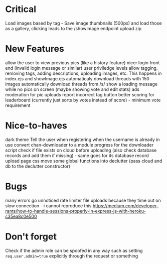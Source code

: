 # Critical
Load images based by tag - Save image thumbnails (500px) and load those as a gallery, clicking leads to the /showimage endpoint
upload zip

# New Features
allow the user to view previous pics (like a history feature)
nicer login front end (invalid login message or similar)
user priviledge levels allow tagging, removing tags, adding descriptions, uploading images, etc. This happens in index.ejs and showImage.ejs
automaticaly download threads with 150 images
automatically download threads from /s/
show a loading message while no pics on screen (maybe showing vote and edit stats)
ads
moderation for pic uploads
report incorrect tag button
better scoring for leaderboard (currently just sorts by votes instead of score) - minimum vote requirement

# Nice-to-haves
dark theme
Tell the user when registering when the username is already in use
convert chan-downloader to a module
progress for the downloader script
check if file exists on cloud before uploading (also check database records and add them if missing) - same goes for its database record
upload page css
move some global functions into declutter (pass cloud and db to the declutter constructor)

# Bugs
many errors go unnoticed
rate limiter file uploads because they time out on slow connection - i cannot reproduce this
https://medium.com/developer-rants/how-to-handle-sessions-properly-in-express-js-with-heroku-c35ea8c0e500

# Don't forget
Check if the admin role can be spoofed in any way such as setting `req.user.admin=true` explicitly through the request or something
